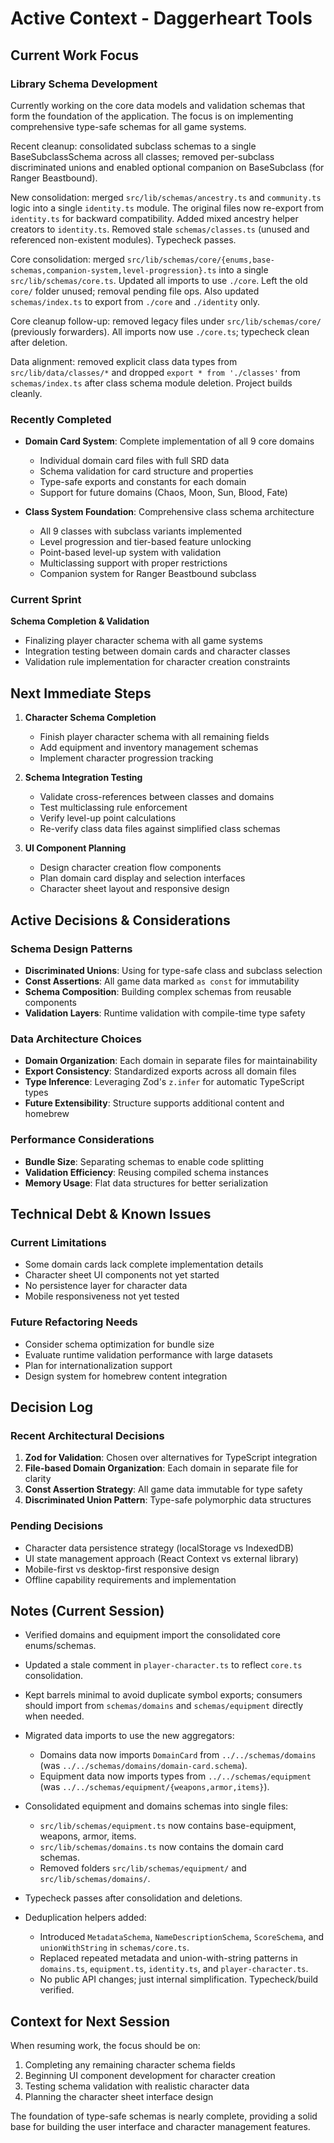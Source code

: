 # Active Context - Daggerheart Tools

## Current Work Focus

### Library Schema Development

Currently working on the core data models and validation schemas that form the foundation of the application. The focus is on implementing comprehensive type-safe schemas for all game systems.

Recent cleanup: consolidated subclass schemas to a single BaseSubclassSchema across all classes; removed per-subclass discriminated unions and enabled optional companion on BaseSubclass (for Ranger Beastbound).

New consolidation: merged `src/lib/schemas/ancestry.ts` and `community.ts` logic into a single `identity.ts` module. The original files now re-export from `identity.ts` for backward compatibility. Added mixed ancestry helper creators to `identity.ts`. Removed stale `schemas/classes.ts` (unused and referenced non-existent modules). Typecheck passes.

Core consolidation: merged `src/lib/schemas/core/{enums,base-schemas,companion-system,level-progression}.ts` into a single `src/lib/schemas/core.ts`. Updated all imports to use `./core`. Left the old `core/` folder unused; removal pending file ops. Also updated `schemas/index.ts` to export from `./core` and `./identity` only.

Core cleanup follow-up: removed legacy files under `src/lib/schemas/core/` (previously forwarders). All imports now use `./core.ts`; typecheck clean after deletion.

Data alignment: removed explicit class data types from `src/lib/data/classes/*` and dropped `export * from './classes'` from `schemas/index.ts` after class schema module deletion. Project builds cleanly.

### Recently Completed

- **Domain Card System**: Complete implementation of all 9 core domains
  - Individual domain card files with full SRD data
  - Schema validation for card structure and properties
  - Type-safe exports and constants for each domain
  - Support for future domains (Chaos, Moon, Sun, Blood, Fate)

- **Class System Foundation**: Comprehensive class schema architecture
  - All 9 classes with subclass variants implemented
  - Level progression and tier-based feature unlocking
  - Point-based level-up system with validation
  - Multiclassing support with proper restrictions
  - Companion system for Ranger Beastbound subclass

### Current Sprint

**Schema Completion & Validation**

- Finalizing player character schema with all game systems
- Integration testing between domain cards and character classes
- Validation rule implementation for character creation constraints

## Next Immediate Steps

1. **Character Schema Completion**
   - Finish player character schema with all remaining fields
   - Add equipment and inventory management schemas
   - Implement character progression tracking

2. **Schema Integration Testing**
   - Validate cross-references between classes and domains
   - Test multiclassing rule enforcement
   - Verify level-up point calculations
   - Re-verify class data files against simplified class schemas

3. **UI Component Planning**
   - Design character creation flow components
   - Plan domain card display and selection interfaces
   - Character sheet layout and responsive design

## Active Decisions & Considerations

### Schema Design Patterns

- **Discriminated Unions**: Using for type-safe class and subclass selection
- **Const Assertions**: All game data marked `as const` for immutability
- **Schema Composition**: Building complex schemas from reusable components
- **Validation Layers**: Runtime validation with compile-time type safety

### Data Architecture Choices

- **Domain Organization**: Each domain in separate files for maintainability
- **Export Consistency**: Standardized exports across all domain files
- **Type Inference**: Leveraging Zod's `z.infer` for automatic TypeScript types
- **Future Extensibility**: Structure supports additional content and homebrew

### Performance Considerations

- **Bundle Size**: Separating schemas to enable code splitting
- **Validation Efficiency**: Reusing compiled schema instances
- **Memory Usage**: Flat data structures for better serialization

## Technical Debt & Known Issues

### Current Limitations

- Some domain cards lack complete implementation details
- Character sheet UI components not yet started
- No persistence layer for character data
- Mobile responsiveness not yet tested

### Future Refactoring Needs

- Consider schema optimization for bundle size
- Evaluate runtime validation performance with large datasets
- Plan for internationalization support
- Design system for homebrew content integration

## Decision Log

### Recent Architectural Decisions

1. **Zod for Validation**: Chosen over alternatives for TypeScript integration
2. **File-based Domain Organization**: Each domain in separate file for clarity
3. **Const Assertion Strategy**: All game data immutable for type safety
4. **Discriminated Union Pattern**: Type-safe polymorphic data structures

### Pending Decisions

- Character data persistence strategy (localStorage vs IndexedDB)
- UI state management approach (React Context vs external library)
- Mobile-first vs desktop-first responsive design
- Offline capability requirements and implementation

## Notes (Current Session)

- Verified domains and equipment import the consolidated core enums/schemas.
- Updated a stale comment in `player-character.ts` to reflect `core.ts` consolidation.
- Kept barrels minimal to avoid duplicate symbol exports; consumers should import from `schemas/domains` and `schemas/equipment` directly when needed.
- Migrated data imports to use the new aggregators:
  - Domains data now imports `DomainCard` from `../../schemas/domains` (was `../../schemas/domains/domain-card.schema`).
  - Equipment data now imports types from `../../schemas/equipment` (was `../../schemas/equipment/{weapons,armor,items}`).
- Consolidated equipment and domains schemas into single files:
  - `src/lib/schemas/equipment.ts` now contains base-equipment, weapons, armor, items.
  - `src/lib/schemas/domains.ts` now contains the domain card schemas.
  - Removed folders `src/lib/schemas/equipment/` and `src/lib/schemas/domains/`.
- Typecheck passes after consolidation and deletions.

- Deduplication helpers added:
  - Introduced `MetadataSchema`, `NameDescriptionSchema`, `ScoreSchema`, and `unionWithString` in `schemas/core.ts`.
  - Replaced repeated metadata and union-with-string patterns in `domains.ts`, `equipment.ts`, `identity.ts`, and `player-character.ts`.
  - No public API changes; just internal simplification. Typecheck/build verified.

## Context for Next Session

When resuming work, the focus should be on:

1. Completing any remaining character schema fields
2. Beginning UI component development for character creation
3. Testing schema validation with realistic character data
4. Planning the character sheet interface design

The foundation of type-safe schemas is nearly complete, providing a solid base for building the user interface and character management features.
